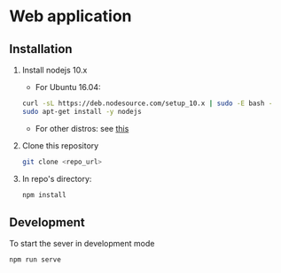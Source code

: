 # Web application

## Installation

1. Install nodejs 10.x

    - For Ubuntu 16.04:
    ```sh
    curl -sL https://deb.nodesource.com/setup_10.x | sudo -E bash -
    sudo apt-get install -y nodejs
    ```
    - For other distros: see [this](
    (https://github.com/nodesource/distributions/blob/master/README.md#installation-instructions))

2. Clone this repository

    ```sh
    git clone <repo_url>
    ```

3. In repo's directory:

    ```sh
    npm install
    ```

## Development
To start the sever in development mode
```sh
npm run serve
```
